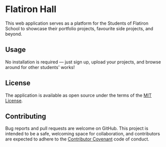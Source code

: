 # Flatiron Hall

This web application serves as a platform for the Students of Flatiron School to showcase their portfolio projects, favourite side projects, and beyond.

## Usage

No installation is required — just sign up, upload your projects, and browse around for other students' works! 

## License
The application is available as open source under the terms of the [MIT License](https://opensource.org/licenses/MIT).

## Contributing

Bug reports and pull requests are welcome on GitHub. This project is intended to be a safe, welcoming space for collaboration, and contributors are expected to adhere to the [Contributor Covenant](http://contributor-covenant.org) code of conduct.
